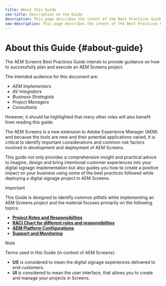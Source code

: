 ```yaml
---
title: About this Guide
seo-title: Description on the Guide
description: This page describes the intent of the Best Practices Guide
seo-description: This page describes the intent of the Best Practices Guide
---
```


# About this Guide {#about-guide}

The AEM Screens Best Practices Guide intends to provide guidance on how to successfully plan and execute an AEM Screens project.

The intended audience for this document are:

* *AEM Implementors*
* *AV Integrators*
* *Business Strategists*
* *Project Managers*
* *Consultants*

However, it should be highlighted that many other roles will also benefit from reading this guide.

The AEM Screens is a new extension to Adobe Experience Manager (AEM) and because the tools are new and their potential applications varied, it is critical to identify important considerations and common risk factors involved in development and deployment of AEM Screens.

This guide not only provides a comprehensive insight and practical advice to imagine, design and bring intentional customer experiences into your digital signage implementation but also guides you how to create a positive impact on your business using some of the best practices followed while deploying a digital signage project in AEM Screens.
>[!IMPORTANT]
> This Guide is designed to identify common pitfalls while implementing an AEM Screens project and the material focuses primarily on the following topics:
>
> * **[Project Roles and Responsibilties](roles-responsibilities.md)**
> * **[RACI Chart for different roles and responsibilties](roles-responsibilities.md)**
> * **[AEM Platform Configurations](aem-platform-configurations.md)**
> * **[Support and Monitoring](support-monitoring.md)**

>[!NOTE]
> Terms used in this Guide (in context of AEM Screens):
>
> * **UX** is considered to mean the digital signage experiences delivered to end customers.
> * **UI** is considered to mean the user interface, that allows you to create and manage your projects in Screens.

